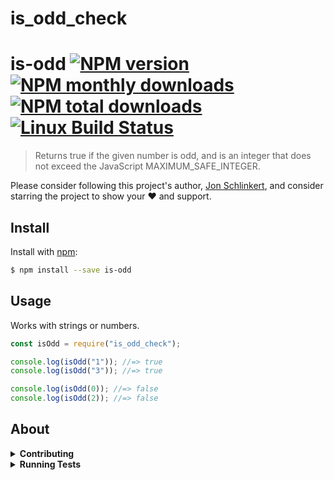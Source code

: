 # is_odd_check

# is-odd [![NPM version](https://img.shields.io/npm/v/is-odd.svg?style=flat)](https://www.npmjs.com/package/is-odd) [![NPM monthly downloads](https://img.shields.io/npm/dm/is-odd.svg?style=flat)](https://npmjs.org/package/is-odd) [![NPM total downloads](https://img.shields.io/npm/dt/is-odd.svg?style=flat)](https://npmjs.org/package/is-odd) [![Linux Build Status](https://img.shields.io/travis/jonschlinkert/is-odd.svg?style=flat&label=Travis)](https://travis-ci.org/jonschlinkert/is-odd)

> Returns true if the given number is odd, and is an integer that does not exceed the JavaScript MAXIMUM_SAFE_INTEGER.

Please consider following this project's author, [Jon Schlinkert](https://github.com/jonschlinkert), and consider starring the project to show your :heart: and support.

## Install

Install with [npm](https://www.npmjs.com/):

```sh
$ npm install --save is-odd
```

## Usage

Works with strings or numbers.

```js
const isOdd = require("is_odd_check");

console.log(isOdd("1")); //=> true
console.log(isOdd("3")); //=> true

console.log(isOdd(0)); //=> false
console.log(isOdd(2)); //=> false
```

## About

<details>
<summary><strong>Contributing</strong></summary>

Pull requests and stars are always welcome. For bugs and feature requests, [please create an issue](../../issues/new).

</details>

<details>
<summary><strong>Running Tests</strong></summary>

Running and reviewing unit tests is a great way to get familiarized with a library and its API. You can install dependencies and run tests with the following command:

```sh
$ npm install && npm test
```

</details>
